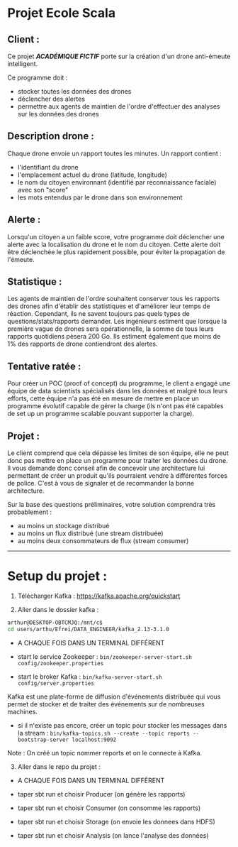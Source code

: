 # Projet Ecole Scala

## Client :  

Ce projet ***ACADÉMIQUE FICTIF*** porte sur la création d'un drone anti-émeute intelligent. 

Ce programme doit :  
- stocker toutes les données des drones
- déclencher des alertes 
- permettre aux agents de maintien de l'ordre d'effectuer des analyses sur les données des drones
 
## Description drone :  

Chaque drone envoie un rapport toutes les minutes. Un rapport contient : 
- l'identifiant du drone 
- l'emplacement actuel du drone (latitude, longitude) 
- le nom du citoyen environnant (identifié par reconnaissance faciale) avec son "score" 
- les mots entendus par le drone dans son environnement 
 
## Alerte :  

Lorsqu'un citoyen a un faible score, votre programme doit déclencher une alerte avec la localisation du drone et le nom du citoyen.
Cette alerte doit être déclenchée le plus rapidement possible, pour éviter la propagation de l'émeute. 
 
## Statistique :

Les agents de maintien de l'ordre souhaitent conserver tous les rapports des drones afin d'établir des statistiques et d'améliorer leur temps de réaction.
Cependant, ils ne savent toujours pas quels types de questions/stats/rapports demander. 
Les ingénieurs estiment que lorsque la première vague de drones sera opérationnelle, la somme de tous leurs rapports quotidiens pèsera 200 Go.
Ils estiment également que moins de 1% des rapports de drone contiendront des alertes. 
 
## Tentative ratée :  

Pour créer un POC (proof of concept) du programme, le client a engagé une équipe de data scientists spécialisés dans les données et malgré tous leurs efforts, cette équipe n'a pas été en mesure de mettre en place un programme évolutif capable de gérer la charge (ils n'ont pas été capables de set up un programme scalable pouvant supporter la charge). 
 
## Projet : 

Le client comprend que cela dépasse les limites de son équipe, elle ne peut donc pas mettre en place un programme pour traiter les données du drone.
Il vous demande donc conseil afin de concevoir une architecture lui permettant de créer un produit qu'ils pourraient vendre à différentes forces de police.
C'est à vous de signaler et de recommander la bonne architecture.  

Sur la base des questions préliminaires, votre solution comprendra très probablement : 
- au moins un stockage distribué 
- au moins un flux distribué (une stream distribuée) 
- au moins deux consommateurs de flux (stream consumer)

---

# Setup du projet :

1. Télécharger Kafka : https://kafka.apache.org/quickstart

2. Aller dans le dossier kafka :

```bash
arthur@DESKTOP-OBTCMJQ:/mnt/c$
cd users/arthu/Efrei/DATA_ENGINEER/kafka_2.13-3.1.0
```

- A CHAQUE FOIS DANS UN TERMINAL DIFFÉRENT

- start le service Zookeeper : ```bin/zookeeper-server-start.sh config/zookeeper.properties```

- start le broker Kafka : ```bin/kafka-server-start.sh config/server.properties``` 

Kafka est une plate-forme de diffusion d'événements distribuée qui vous permet de stocker et de traiter des événements sur de nombreuses machines.

- si il n'existe pas encore, créer un topic pour stocker les messages dans la stream : ```bin/kafka-topics.sh --create --topic reports --bootstrap-server localhost:9092```

Note : On créé un topic nommer reports et on le connecte à Kafka. 

3. Aller dans le repo du projet :

- A CHAQUE FOIS DANS UN TERMINAL DIFFÉRENT

- taper sbt run et choisir Producer (on génère les rapports)

- taper sbt run et choisir Consumer (on consomme les rapports)

- taper sbt run et choisir Storage (on envoie les donnees dans HDFS)

- taper sbt run et choisir Analysis (on lance l'analyse des données)
